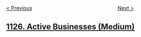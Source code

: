 <!--|This file generated by command(leetcode description); DO NOT EDIT.    |-->
<!--+----------------------------------------------------------------------+-->
<!--|@author    openset <openset.wang@gmail.com>                           |-->
<!--|@link      https://github.com/openset                                 |-->
<!--|@home      https://github.com/tonymontaro/leetcode-hints                        |-->
<!--+----------------------------------------------------------------------+-->

[< Previous](https://github.com/tonymontaro/leetcode-hints/tree/master/problems/smallest-sufficient-team "Smallest Sufficient Team")
　　　　　　　　　　　　　　　　
[Next >](https://github.com/tonymontaro/leetcode-hints/tree/master/problems/user-purchase-platform "User Purchase Platform")

## [1126. Active Businesses (Medium)](https://leetcode.com/problems/active-businesses "")


